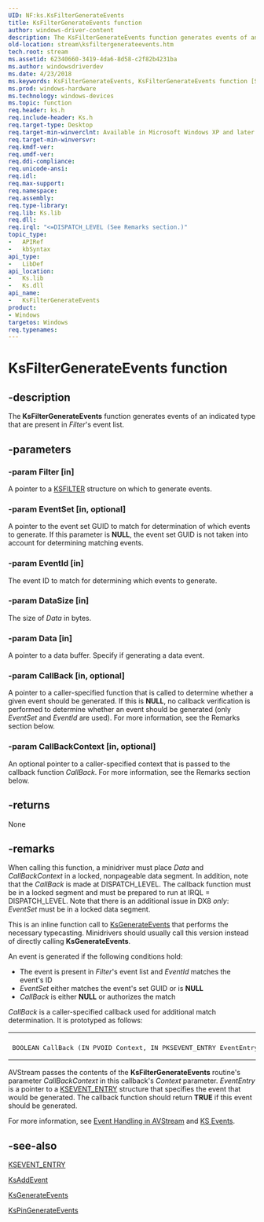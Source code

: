 ```yaml
---
UID: NF:ks.KsFilterGenerateEvents
title: KsFilterGenerateEvents function
author: windows-driver-content
description: The KsFilterGenerateEvents function generates events of an indicated type that are present in Filter's event list.
old-location: stream\ksfiltergenerateevents.htm
tech.root: stream
ms.assetid: 62340660-3419-4da6-8d58-c2f82b4231ba
ms.author: windowsdriverdev
ms.date: 4/23/2018
ms.keywords: KsFilterGenerateEvents, KsFilterGenerateEvents function [Streaming Media Devices], avfunc_bf12d7bb-6ebf-460b-a2c2-24632c89b083.xml, ks/KsFilterGenerateEvents, stream.ksfiltergenerateevents
ms.prod: windows-hardware
ms.technology: windows-devices
ms.topic: function
req.header: ks.h
req.include-header: Ks.h
req.target-type: Desktop
req.target-min-winverclnt: Available in Microsoft Windows XP and later operating systems and DirectX 8.0 and later DirectX versions.
req.target-min-winversvr: 
req.kmdf-ver: 
req.umdf-ver: 
req.ddi-compliance: 
req.unicode-ansi: 
req.idl: 
req.max-support: 
req.namespace: 
req.assembly: 
req.type-library: 
req.lib: Ks.lib
req.dll: 
req.irql: "<=DISPATCH_LEVEL (See Remarks section.)"
topic_type:
-	APIRef
-	kbSyntax
api_type:
-	LibDef
api_location:
-	Ks.lib
-	Ks.dll
api_name:
-	KsFilterGenerateEvents
product:
- Windows
targetos: Windows
req.typenames: 
---
```


# KsFilterGenerateEvents function


## -description


The<b> KsFilterGenerateEvents</b> function generates events of an indicated type that are present in <i>Filter</i>'s event list.


## -parameters




### -param Filter [in]

A pointer to a <a href="https://msdn.microsoft.com/library/windows/hardware/ff562522">KSFILTER</a> structure on which to generate events. 


### -param EventSet [in, optional]

A pointer to the event set GUID to match for determination of which events to generate. If this parameter is <b>NULL</b>, the event set GUID is not taken into account for determining matching events.


### -param EventId [in]

The event ID to match for determining which events to generate.


### -param DataSize [in]

The size of <i>Data</i> in bytes.


### -param Data [in]

A pointer to a data buffer. Specify if generating a data event.


### -param CallBack [in, optional]

A pointer to a caller-specified function that is called to determine whether a given event should be generated. If this is <b>NULL</b>, no callback verification is performed to determine whether an event should be generated (only <i>EventSet </i>and <i>EventId</i> are used). For more information, see the Remarks section below.


### -param CallBackContext [in, optional]

An optional pointer to a caller-specified context that is passed to the callback function <i>CallBack</i>. For more information, see the Remarks section below.


## -returns



None




## -remarks



When calling this function, a minidriver must place <i>Data</i> and <i>CallBackContext</i> in a locked, nonpageable data segment. In addition, note that the <i>CallBack</i> is made at DISPATCH_LEVEL. The callback function must be in a locked segment and must be prepared to run at IRQL = DISPATCH_LEVEL. Note that there is an additional issue in DX8 <i>only</i>: <i>EventSet</i> must be in a locked data segment.

This is an inline function call to <a href="https://msdn.microsoft.com/library/windows/hardware/ff562597">KsGenerateEvents</a> that performs the necessary typecasting. Minidrivers should usually call this version instead of directly calling <b>KsGenerateEvents</b>.

An event is generated if the following conditions hold:

<ul>
<li>
The event is present in <i>Filter</i>'s event list and <i>EventId</i> matches the event's ID

</li>
<li>
<i>EventSet</i> either matches the event's set GUID or is <b>NULL</b>

</li>
<li>
<i>CallBack</i> is either <b>NULL</b> or authorizes the match

</li>
</ul>
<i>CallBack</i> is a caller-specified callback used for additional match determination. It is prototyped as follows:

<div class="code"><span codelanguage=""><table>
<tr>
<th></th>
</tr>
<tr>
<td>
<pre>BOOLEAN CallBack (IN PVOID Context, IN PKSEVENT_ENTRY EventEntry);</pre>
</td>
</tr>
</table></span></div>
AVStream passes the contents of the <b>KsFilterGenerateEvents</b> routine's parameter <i>CallBackContext</i> in this callback's <i>Context</i> parameter. <i>EventEntry</i> is a pointer to a <a href="https://msdn.microsoft.com/library/windows/hardware/ff561853">KSEVENT_ENTRY</a> structure that specifies the event that would be generated. The callback function should return <b>TRUE</b> if this event should be generated.

For more information, see <a href="https://msdn.microsoft.com/7add2055-8d3f-432d-8aa1-44459ac197dd">Event Handling in AVStream</a> and <a href="https://msdn.microsoft.com/3eaa1d65-8417-4a07-b358-823394baec9b">KS Events</a>. 




## -see-also




<a href="https://msdn.microsoft.com/library/windows/hardware/ff561853">KSEVENT_ENTRY</a>



<a href="https://msdn.microsoft.com/library/windows/hardware/ff560931">KsAddEvent</a>



<a href="https://msdn.microsoft.com/library/windows/hardware/ff562597">KsGenerateEvents</a>



<a href="https://msdn.microsoft.com/library/windows/hardware/ff563500">KsPinGenerateEvents</a>
 

 

